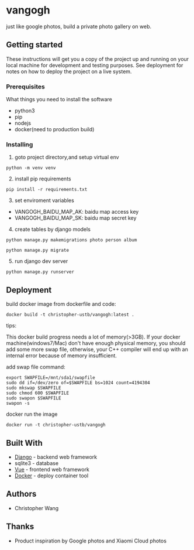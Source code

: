 # vangogh

just like google photos, build a private photo gallery on web.

## Getting started

These instructions will get you a copy of the project up and running on your local machine for development and testing purposes. See deployment for notes on how to deploy the project on a live system.

### Prerequisites

What things you need to install the software

* python3
* pip
* nodejs
* docker(need to production build)

### Installing

1. goto project directory,and setup virtual env

```shell
python -m venv venv
```

2. install pip requirements

```shell
pip install -r requirements.txt
```

3. set enviroment variables

* VANGOGH_BAIDU_MAP_AK: baidu map access key
* VANGOGH_BAIDU_MAP_SK: baidu map secret key

4. create tables by django models

```
python manage.py makemigrations photo person album

python manage.py migrate
```

5. run django dev server

```shell
python manage.py runserver
```

## Deployment

build docker image from dockerfile and code:

```shell
docker build -t christopher-ustb/vangogh:latest .
```

tips:

This docker build progress needs a lot of memory(>3GB). If your docker machine(windows7/Mac) don't have enough physical memory, you should add some more swap file, otherwise, your C++ compiler will end up with an internal error because of memory insufficient.

add swap file command:

```shell
export SWAPFILE=/mnt/sda1/swapfile
sudo dd if=/dev/zero of=$SWAPFILE bs=1024 count=4194304
sudo mkswap $SWAPFILE
sudo chmod 600 $SWAPFILE
sudo swapon $SWAPFILE
swapon -s
```

docker run the image

```shell
docker run -t christopher-ustb/vangogh
```

## Built With

* [Django](https://www.djangoproject.com/) - backend web framework
* sqlite3 - database
* [Vue](https://vuejs.org) - frontend web framework
* [Docker](https://www.docker.com/) - deploy container tool

## Authors

* Christopher Wang

## Thanks

* Product inspiration by Google photos and Xiaomi Cloud photos
